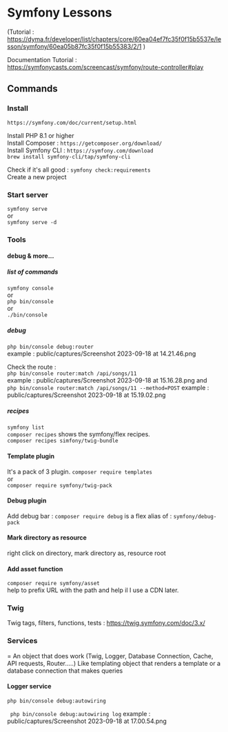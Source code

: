# Symfony Lessons #

(Tutorial : https://dyma.fr/developer/list/chapters/core/60ea04ef7fc35f0f15b5537e/lesson/symfony/60ea05b87fc35f0f15b55383/2/1 )

Documentation Tutorial :  
https://symfonycasts.com/screencast/symfony/route-controller#play

## Commands ##

### Install ###
``` https://symfony.com/doc/current/setup.html ```

Install PHP 8.1 or higher  
Install Composer : ``` https://getcomposer.org/download/ ```  
Install Symfony CLI : ``` https://symfony.com/download ```  
``` brew install symfony-cli/tap/symfony-cli ```  

Check if it's all good : ``` symfony check:requirements ```  
Create a new project

### Start server ### 
``` symfony serve ```  
or  
``` symfony serve -d ```

### Tools ###
#### debug & more... ####
##### list of commands #####
``` symfony console ```  
or  
``` php bin/console ```  
or  
``` ./bin/console ``` 
##### debug #####
``` php bin/console debug:router ```  
example : public/captures/Screenshot 2023-09-18 at 14.21.46.png

Check the route :  
``` php bin/console router:match /api/songs/11 ```  
example : public/captures/Screenshot 2023-09-18 at 15.16.28.png
and  
``` php bin/console router:match /api/songs/11 --method=POST ```
example : public/captures/Screenshot 2023-09-18 at 15.19.02.png

##### recipes #####
``` symfony list ```  
``` composer recipes ``` shows the symfony/flex recipes.  
``` composer recipes simfony/twig-bundle ```  

#### Template plugin ####
It's a pack of 3 plugin.
``` composer require templates ```  
or  
``` composer require symfony/twig-pack ```

#### Debug plugin ####
Add debug bar :
``` composer require debug ``` is a flex alias of :
``` symfony/debug-pack ```

#### Mark directory as resource ####
right click on directory, mark directory as, resource root

#### Add asset function ####
``` composer require symfony/asset ```  
help to prefix URL with the path and help il I use a CDN later.

### Twig ###

Twig tags, filters, functions, tests : https://twig.symfony.com/doc/3.x/


### Services ###
= An object that does work (Twig, Logger, Database Connection, Cache, API requests, Router.....)
Like templating object that renders a template or a database connection that makes queries

#### Logger service ####
``` php bin/console debug:autowiring ```

```  php bin/console debug:autowiring log ```
example : public/captures/Screenshot 2023-09-18 at 17.00.54.png



